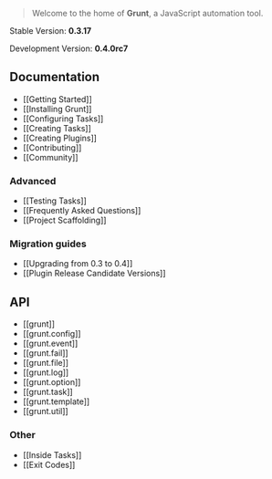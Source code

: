 > Welcome to the home of **Grunt**, a JavaScript automation tool.

Stable Version: **0.3.17**

Development Version: **0.4.0rc7**

## Documentation
* [[Getting Started]]
* [[Installing Grunt]]
* [[Configuring Tasks]]
* [[Creating Tasks]]
* [[Creating Plugins]]
* [[Contributing]]
* [[Community]]

### Advanced
* [[Testing Tasks]]
* [[Frequently Asked Questions]]
* [[Project Scaffolding]]

### Migration guides
* [[Upgrading from 0.3 to 0.4]]
* [[Plugin Release Candidate Versions]]

## API
* [[grunt]]
* [[grunt.config]]
* [[grunt.event]]
* [[grunt.fail]]
* [[grunt.file]]
* [[grunt.log]]
* [[grunt.option]]
* [[grunt.task]]
* [[grunt.template]]
* [[grunt.util]]

### Other
* [[Inside Tasks]]
* [[Exit Codes]]
